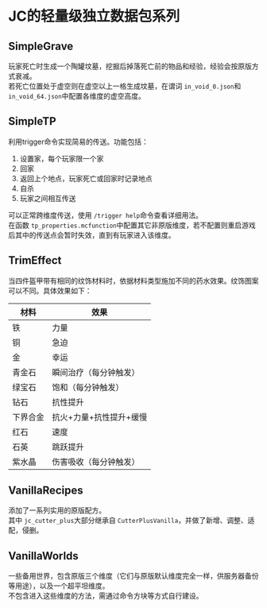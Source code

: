 # JC的轻量级独立数据包系列

## SimpleGrave

玩家死亡时生成一个陶罐坟墓，挖掘后掉落死亡前的物品和经验，经验会按原版方式衰减。\
若死亡位置处于虚空则在虚空以上一格生成坟墓，在谓词 `in_void_0.json`和 `in_void_64.json`中配置各维度的虚空高度。

## SimpleTP

利用trigger命令实现简易的传送。功能包括：

1. 设置家，每个玩家限一个家
2. 回家
3. 返回上个地点，玩家死亡或回家时记录地点
4. 自杀
5. 玩家之间相互传送

可以正常跨维度传送，使用 `/trigger help`命令查看详细用法。\
在函数 `tp_properties.mcfunction`中配置其它非原版维度，若不配置则重启游戏后其中的传送点会暂时失效，直到有玩家进入该维度。

## TrimEffect

当四件盔甲带有相同的纹饰材料时，依据材料类型施加不同的药水效果。纹饰图案可以不同。具体效果如下：

| **材料** | **效果**          |
| -------------- | ----------------------- |
| 铁             | 力量                    |
| 铜             | 急迫                    |
| 金             | 幸运                    |
| 青金石         | 瞬间治疗（每分钟触发）  |
| 绿宝石         | 饱和（每分钟触发）      |
| 钻石           | 抗性提升                |
| 下界合金       | 抗火+力量+抗性提升+缓慢 |
| 红石           | 速度                    |
| 石英           | 跳跃提升                |
| 紫水晶         | 伤害吸收（每分钟触发）  |

## VanillaRecipes

添加了一系列实用的原版配方。\
其中 `jc_cutter_plus`大部分继承自 `CutterPlusVanilla`，并做了新增、调整、适配，侵删。

## VanillaWorlds

一些备用世界，包含原版三个维度（它们与原版默认维度完全一样，供服务器备份等用途），以及一个超平坦维度。\
不包含进入这些维度的方法，需通过命令方块等方式自行建设。

